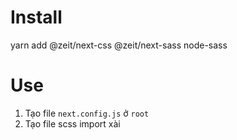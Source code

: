 # Install

yarn add @zeit/next-css @zeit/next-sass node-sass

# Use

1. Tạo file `next.config.js` ở `root`
2. Tạo file scss import xài
